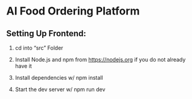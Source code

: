 # AI Food Ordering Platform

## Setting Up Frontend: 

  1.  cd into “src” Folder

  2. Install Node.js and npm from https://nodejs.org if you do not already have it

  3. Install dependencies w/ npm install

  4. Start the dev server w/ npm run dev
